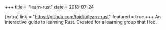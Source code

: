 +++
title = "learn-rust"
date = 2018-07-24

[extra]
link = "https://github.com/toidiu/learn-rust"
featured = true
+++
An interactive guide to learning Rust. Created for a learning group that I led.
